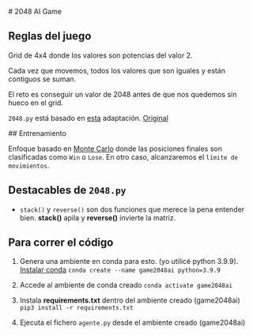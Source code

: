 # 2048 AI Game

## Reglas del juego

Grid de 4x4 donde los valores son potencias del valor 2.

Cada vez que movemos, todos los valores que son iguales y están contiguos se suman.

El reto es conseguir un valor de 2048 antes de que nos quedemos sin hueco en el grid.

`2048.py` está basado en [esta](https://github.com/ninja3011/2048-AI/blob/master/2048.py) adaptación. [Original](https://www.youtube.com/watch?v=b4XP2IcI-Bg)

## Entrenamiento 

Enfoque basado en [Monte Carlo](https://es.wikipedia.org/wiki/M%C3%A9todo_de_Montecarlo) donde las posiciones finales son clasificadas como `Win` o `Lose`. En otro caso, alcanzaremos el `límite de movimientos`.

## Destacables de `2048.py`

* `stack()` y `reverse()` son dos funciones que merece la pena entender bien. **stack()** apila y **reverse()** invierte la matriz.


## Para correr el código

1. Genera una ambiente en conda para esto. (yo utilicé python 3.9.9). [Instalar conda](https://docs.conda.io/projects/conda/en/latest/user-guide/install/windows.html)
```conda create --name game2048ai python=3.9.9```

2. Accede al ambiente de conda creado
```conda activate game2048ai```

3. Instala **requirements.txt** dentro del ambiente creado (game2048ai)
``` pip3 install -r requirements.txt```

4. Ejecuta el fichero `agente.py` desde el ambiente creado (game2048ai)